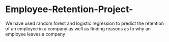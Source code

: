 # Employee-Retention-Project-
We have used random forest and logistic regression to predict the retention of an employee in a company as well as finding reasons as to why an employee leaves a company 
